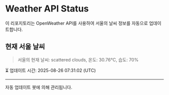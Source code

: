 
# Weather API Status

이 리포지토리는 OpenWeather API를 사용하여 서울의 날씨 정보를 자동으로 업데이트합니다.

## 현재 서울 날씨
> 서울의 현재 날씨: scattered clouds, 온도: 30.76°C, 습도: 70%

⏳ 업데이트 시간: 2025-08-26 07:31:02 (UTC)

---
자동 업데이트 봇에 의해 관리됩니다.
